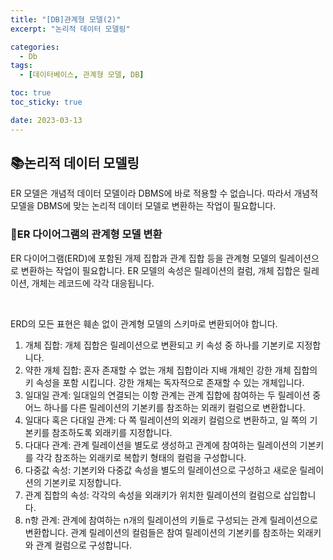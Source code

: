 ```yaml
---
title: "[DB]관계형 모델(2)"
excerpt: "논리적 데이터 모델링"

categories:
  - Db
tags:
  - [데이터베이스, 관계형 모델, DB]

toc: true
toc_sticky: true

date: 2023-03-13
---
```


## 📚논리적 데이터 모델링
ER 모델은 개념적 데이터 모델이라 DBMS에 바로 적용할 수 없습니다. 따라서 개념적 모델을 DBMS에 맞는 논리적 데이터 모델로 변환하는 작업이 필요합니다.

### 📄ER 다이어그램의 관계형 모델 변환
ER 다이어그램(ERD)에 포함된 개제 집합과 관계 집합 등을 관계형 모델의 릴레이션으로 변환하는 작업이 필요합니다. ER 모델의 속성은 릴레이션의 컬럼, 개체 집합은 릴레이션, 개체는 레코드에 각각 대응됩니다.

<br>

ERD의 모든 표현은 훼손 없이 관계형 모델의 스키마로 변환되어야 합니다.
  1. 개체 집합: 개체 집합은 릴레이션으로 변환되고 키 속성 중 하나를 기본키로 지정합니다.
  2. 약한 개체 집합: 혼자 존재할 수 없는 개체 집합이라 지배 개체인 강한 개체 집합의 키 속성을 포함 시킵니다. 강한 개체는 독자적으로 존재할 수 있는 개체입니다.
  3. 일대일 관계: 일대일의 연결되는 이항 관계는 관계 집합에 참여하는 두 릴레이션 중 어느 하나를 다른 릴레이션의 기본키를 참조하는 외래키 컬럼으로 변환합니다.
  4. 일대다 혹은 다대일 관계: 다 쪽 릴레이션의 외래키 컬럼으로 변환하고, 일 쪽의 기본키를 참조하도록 외래키를 지정합니다.
  5. 다대다 관계: 관계 릴레이션을 별도로 생성하고 관계에 참여하는 릴레이션의 기본키를 각각 참조하는 외래키로 복합키 형태의 컬럼을 구성합니다.
  6. 다중값 속성: 기본키와 다중값 속성을 별도의 릴레이션으로 구성하고 새로운 릴레이션의 기본키로 지정합니다.
  7. 관계 집합의 속성: 각각의 속성을 외래키가 위치한 릴레이션의 컬럼으로 삽입합니다.
  8. n항 관계: 관계에 참여하는 n개의 릴레이션의 키들로 구성되는 관계 릴레이션으로 변환합니다. 관계 릴레이션의 컬럼들은 참여 릴레이션의 기본키를 참조하는 외래키와 관계 컬럼으로 구성합니다.

